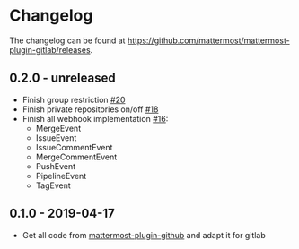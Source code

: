 # Changelog

The changelog can be found at https://github.com/mattermost/mattermost-plugin-gitlab/releases.

## 0.2.0 - unreleased

- Finish group restriction [#20](https://github.com/manland/mattermost-plugin-gitlab/pull/20)
- Finish private repositories on/off [#18](https://github.com/manland/mattermost-plugin-gitlab/pull/18)
- Finish all webhook implementation [#16](https://github.com/manland/mattermost-plugin-gitlab/pull/16): 
    - MergeEvent
    - IssueEvent
    - IssueCommentEvent
    - MergeCommentEvent
    - PushEvent
    - PipelineEvent
    - TagEvent

## 0.1.0 - 2019-04-17

- Get all code from [mattermost-plugin-github](https://github.com/mattermost/mattermost-plugin-github/) and adapt it for gitlab
